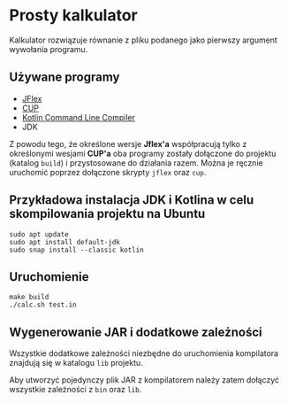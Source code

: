 # Prosty kalkulator

Kalkulator rozwiązuje równanie z pliku podanego jako pierwszy argument wywołania programu.

## Używane programy

* [JFlex](https://jflex.de/)
* [CUP](http://www2.cs.tum.edu/projects/cup/)
* [Kotlin Command Line Compiler](https://kotlinlang.org/docs/tutorials/command-line.html)
* JDK

Z powodu tego, że określone wersje **Jflex'a** współpracują tylko z określonymi wesjami **CUP'a** oba programy zostały dołączone do projektu (katalog `build`) i przystosowane do działania razem. Można je ręcznie uruchomić poprzez dołączone skrypty `jflex` oraz `cup`.

## Przykładowa instalacja JDK i Kotlina w celu skompilowania projektu na Ubuntu
```
sudo apt update
sudo apt install default-jdk
sudo snap install --classic kotlin
```

## Uruchomienie

```
make build
./calc.sh test.in
```

## Wygenerowanie JAR i dodatkowe zależności

Wszystkie dodatkowe zależności niezbędne do uruchomienia kompilatora znajdują się w katalogu `lib` projektu.

Aby utworzyć pojedynczy plik JAR z kompilatorem należy zatem dołączyć wszystkie zależności z `bin` oraz `lib`.
